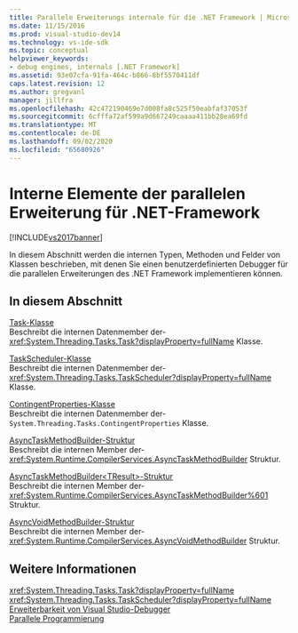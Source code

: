 ```yaml
---
title: Parallele Erweiterungs internale für die .NET Framework | Microsoft-Dokumentation
ms.date: 11/15/2016
ms.prod: visual-studio-dev14
ms.technology: vs-ide-sdk
ms.topic: conceptual
helpviewer_keywords:
- debug engines, internals [.NET Framework]
ms.assetid: 93e07cfa-91fa-464c-b866-8bf5570411df
caps.latest.revision: 12
ms.author: gregvanl
manager: jillfra
ms.openlocfilehash: 42c472190469e7d008fa8c525f50eabfaf37053f
ms.sourcegitcommit: 6cfffa72af599a9d667249caaaa411bb28ea69fd
ms.translationtype: MT
ms.contentlocale: de-DE
ms.lasthandoff: 09/02/2020
ms.locfileid: "65680926"
---
```

# <a name="parallel-extension-internals-for-the-net-framework"></a>Interne Elemente der parallelen Erweiterung für .NET-Framework
[!INCLUDE[vs2017banner](../../includes/vs2017banner.md)]

In diesem Abschnitt werden die internen Typen, Methoden und Felder von Klassen beschrieben, mit denen Sie einen benutzerdefinierten Debugger für die parallelen Erweiterungen des .NET Framework implementieren können.  
  
## <a name="in-this-section"></a>In diesem Abschnitt  
 [Task-Klasse](../../extensibility/debugger/task-class-internal-members.md)  
 Beschreibt die internen Datenmember der- <xref:System.Threading.Tasks.Task?displayProperty=fullName> Klasse.  
  
 [TaskScheduler-Klasse](../../extensibility/debugger/taskscheduler-class-internal-members.md)  
 Beschreibt die internen Datenmember der- <xref:System.Threading.Tasks.TaskScheduler?displayProperty=fullName> Klasse.  
  
 [ContingentProperties-Klasse](../../extensibility/debugger/contingentproperties-class-internal-members.md)  
 Beschreibt die internen Datenmember der- `System.Threading.Tasks.ContingentProperties` Klasse.  
  
 [AsyncTaskMethodBuilder-Struktur](../../extensibility/debugger/asynctaskmethodbuilder-structure-internal-members.md)  
 Beschreibt die internen Member der- <xref:System.Runtime.CompilerServices.AsyncTaskMethodBuilder> Struktur.  
  
 [AsyncTaskMethodBuilder\<TResult>-Struktur](../../extensibility/debugger/asynctaskmethodbuilder-tresult-structure-internal-members.md)  
 Beschreibt die internen Member der- <xref:System.Runtime.CompilerServices.AsyncTaskMethodBuilder%601> Struktur.  
  
 [AsyncVoidMethodBuilder-Struktur](../../extensibility/debugger/asyncvoidmethodbuilder-structure-internal-members.md)  
 Beschreibt die internen Member der- <xref:System.Runtime.CompilerServices.AsyncVoidMethodBuilder> Struktur.  
  
## <a name="see-also"></a>Weitere Informationen  
 <xref:System.Threading.Tasks.Task?displayProperty=fullName>   
 <xref:System.Threading.Tasks.TaskScheduler?displayProperty=fullName>   
 [Erweiterbarkeit von Visual Studio-Debugger](../../extensibility/debugger/visual-studio-debugger-extensibility.md)   
 [Parallele Programmierung](https://msdn.microsoft.com/library/4d83c690-ad2d-489e-a2e0-b85b898a672d)
